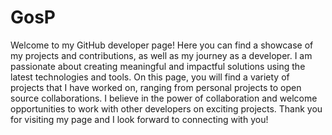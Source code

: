 # GosP
Welcome to my GitHub developer page! Here you can find a showcase of my projects and contributions, as well as my journey as a developer. I am passionate about creating meaningful and impactful solutions using the latest technologies and tools. On this page, you will find a variety of projects that I have worked on, ranging from personal projects to open source collaborations. I believe in the power of collaboration and welcome opportunities to work with other developers on exciting projects. Thank you for visiting my page and I look forward to connecting with you!
